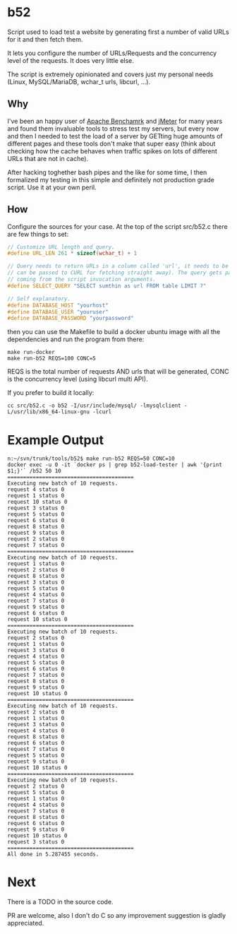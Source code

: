 # b52
Script used to load test a website by generating first a number of valid URLs for it and then fetch them.

It lets you configure the number of URLs/Requests and the concurrency level of the requests. It does very little else.

The script is extremely opinionated and covers just my personal needs (Linux, MySQL/MariaDB, wchar_t urls, libcurl, ...).

## Why

I've been an happy user of [Apache Benchamrk](https://httpd.apache.org/docs/current/programs/ab.html) and [jMeter](https://jmeter.apache.org/) for many years and found them invaluable tools to stress test my servers, but every now and then I needed to test the load of a server by GETting huge amounts of different pages and these tools don't make that super easy (think about checking how the cache behaves when traffic spikes on lots of different URLs that are not in cache).

After hacking toghether bash pipes and the like for some time, I then formalized my testing in this simple and definitely not production grade script. Use it at your own peril.

## How

Configure the sources for your case. At the top of the script src/b52.c there are few things to set:

```c
// Customize URL length and query.
#define URL_LEN 261 * sizeof(wchar_t) + 1

// Query needs to return URLs in a column called 'url', it needs to be a full URL (i.e.
// can be passed to CURL for fetching straight away). The query gets passed a LIMIT value
// coming from the script invocation arguments.
#define SELECT_QUERY "SELECT sumthin as url FROM table LIMIT ?"

// Self explanatory.
#define DATABASE_HOST "yourhost"
#define DATABASE_USER "youruser"
#define DATABASE_PASSWORD "yourpassword"
```

then you can use the Makefile to build a docker ubuntu image with all the dependencies and run the program from there:

```shell
make run-docker
make run-b52 REQS=100 CONC=5
```

REQS is the total number of requests AND urls that will be generated, CONC is the concurrency level (using libcurl multi API).

If you prefer to build it locally:

```shell
cc src/b52.c -o b52 -I/usr/include/mysql/ -lmysqlclient -L/usr/lib/x86_64-linux-gnu -lcurl
```

# Example Output

```shell
n:~/svn/trunk/tools/b52$ make run-b52 REQS=50 CONC=10
docker exec -u 0 -it `docker ps | grep b52-load-tester | awk '{print $1;}'` /b52 50 10
========================================
Executing new batch of 10 requests.
request 4 status 0
request 1 status 0
request 10 status 0
request 3 status 0
request 5 status 0
request 6 status 0
request 8 status 0
request 9 status 0
request 2 status 0
request 7 status 0
========================================
Executing new batch of 10 requests.
request 1 status 0
request 2 status 0
request 8 status 0
request 3 status 0
request 5 status 0
request 4 status 0
request 7 status 0
request 9 status 0
request 6 status 0
request 10 status 0
========================================
Executing new batch of 10 requests.
request 2 status 0
request 1 status 0
request 3 status 0
request 4 status 0
request 5 status 0
request 6 status 0
request 7 status 0
request 8 status 0
request 9 status 0
request 10 status 0
========================================
Executing new batch of 10 requests.
request 2 status 0
request 1 status 0
request 3 status 0
request 4 status 0
request 8 status 0
request 6 status 0
request 7 status 0
request 5 status 0
request 9 status 0
request 10 status 0
========================================
Executing new batch of 10 requests.
request 2 status 0
request 5 status 0
request 1 status 0
request 4 status 0
request 7 status 0
request 8 status 0
request 6 status 0
request 9 status 0
request 10 status 0
request 3 status 0
========================================
All done in 5.287455 seconds.
```

# Next

There is a TODO in the source code.

PR are welcome, also I don't do C so any improvement suggestion is gladly appreciated.

